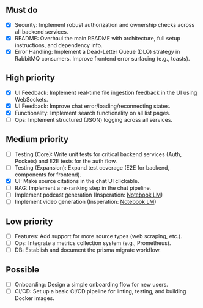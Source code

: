 ## Must do
- [x] Security: Implement robust authorization and ownership checks across all backend services.
- [x] README: Overhaul the main README with architecture, full setup instructions, and dependency info.
- [x] Error Handling: Implement a Dead-Letter Queue (DLQ) strategy in RabbitMQ consumers. Improve frontend error surfacing (e.g., toasts).

## High priority
- [x] UI Feedback: Implement real-time file ingestion feedback in the UI using WebSockets.
- [x] UI Feedback: Improve chat error/loading/reconnecting states.
- [x] Functionality: Implement search functionality on all list pages.
- [ ] Ops: Implement structured (JSON) logging across all services.

## Medium priority
- [ ] Testing (Core): Write unit tests for critical backend services (Auth, Pockets) and E2E tests for the auth flow.
- [ ] Testing (Expansion): Expand test coverage (E2E for backend, components for frontend).
- [x] UI: Make source citations in the chat UI clickable.
- [ ] RAG: Implement a re-ranking step in the chat pipeline.
- [ ] Implement podcast generation (Insperation: [Notebook LM](https://notebooklm.google/))
- [ ] Implement video generation (Insperation: [Notebook LM](https://notebooklm.google/))

## Low priority
- [ ] Features: Add support for more source types (web scraping, etc.).
- [ ] Ops: Integrate a metrics collection system (e.g., Prometheus).
- [ ] DB: Establish and document the prisma migrate workflow.

## Possible
- [ ] Onboarding: Design a simple onboarding flow for new users.
- [ ] CI/CD: Set up a basic CI/CD pipeline for linting, testing, and building Docker images.